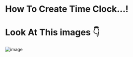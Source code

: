 # How To Create Time Clock...!

# Look At This images 👇

![image](https://github.com/MohdHadi72/Time-Clock-Project-/assets/154020781/d0a33c81-642c-44aa-a1d7-b9ab410bdc35)
